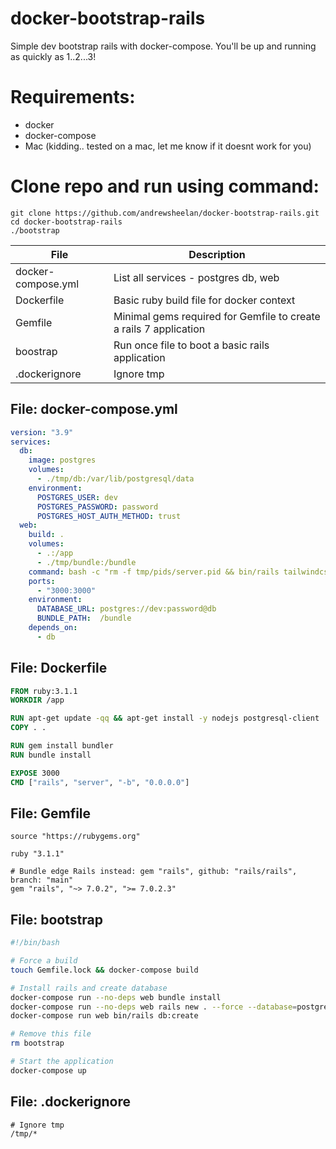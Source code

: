 # docker-bootstrap-rails
Simple dev bootstrap rails with docker-compose. You'll be up and running as quickly as 1..2...3!

# Requirements:
- docker
- docker-compose
- Mac (kidding.. tested on a mac, let me know if it doesnt work for you)

# Clone repo and run using command:
```
git clone https://github.com/andrewsheelan/docker-bootstrap-rails.git
cd docker-bootstrap-rails
./bootstrap
```

| File | Description |
| --- | --- |
| docker-compose.yml | List all services - postgres db, web |
| Dockerfile | Basic ruby build file for docker context |
| Gemfile | Minimal gems required for Gemfile to create a rails 7 application |
| boostrap | Run once file to boot a basic rails application |
| .dockerignore | Ignore tmp |


## File: docker-compose.yml
```yaml
version: "3.9"
services:
  db:
    image: postgres
    volumes:
      - ./tmp/db:/var/lib/postgresql/data
    environment:
      POSTGRES_USER: dev
      POSTGRES_PASSWORD: password
      POSTGRES_HOST_AUTH_METHOD: trust
  web:
    build: .
    volumes:
      - .:/app
      - ./tmp/bundle:/bundle
    command: bash -c "rm -f tmp/pids/server.pid && bin/rails tailwindcss:watch && rails server -b '0.0.0.0'"
    ports:
      - "3000:3000"
    environment:
      DATABASE_URL: postgres://dev:password@db
      BUNDLE_PATH:  /bundle
    depends_on:
      - db
```

## File: Dockerfile
```Dockerfile
FROM ruby:3.1.1
WORKDIR /app

RUN apt-get update -qq && apt-get install -y nodejs postgresql-client
COPY . .

RUN gem install bundler
RUN bundle install

EXPOSE 3000
CMD ["rails", "server", "-b", "0.0.0.0"]
```

## File: Gemfile
```Gemfile
source "https://rubygems.org"

ruby "3.1.1"

# Bundle edge Rails instead: gem "rails", github: "rails/rails", branch: "main"
gem "rails", "~> 7.0.2", ">= 7.0.2.3"
```

## File: bootstrap
```bash
#!/bin/bash

# Force a build
touch Gemfile.lock && docker-compose build

# Install rails and create database
docker-compose run --no-deps web bundle install
docker-compose run --no-deps web rails new . --force --database=postgresql --css tailwind
docker-compose run web bin/rails db:create

# Remove this file
rm bootstrap

# Start the application
docker-compose up
```

## File: .dockerignore
```
# Ignore tmp
/tmp/*
```
